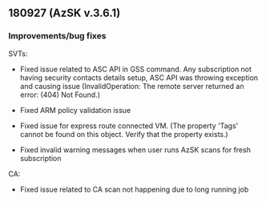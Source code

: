 ## 180927 (AzSK v.3.6.1)
  

### Improvements/bug fixes

SVTs: 
* Fixed issue related to ASC API in GSS command. Any subscription not having security contacts details setup, ASC API was throwing exception and causing issue (InvalidOperation: The remote server returned an error: (404) Not Found.)

* Fixed ARM policy validation issue

* Fixed issue for express route connected VM. (The property 'Tags' cannot be found on this object. Verify that the property exists.)

* Fixed invalid warning messages when user runs AzSK scans for fresh subscription

CA:
* Fixed issue related to CA scan not happening due to long running job 







